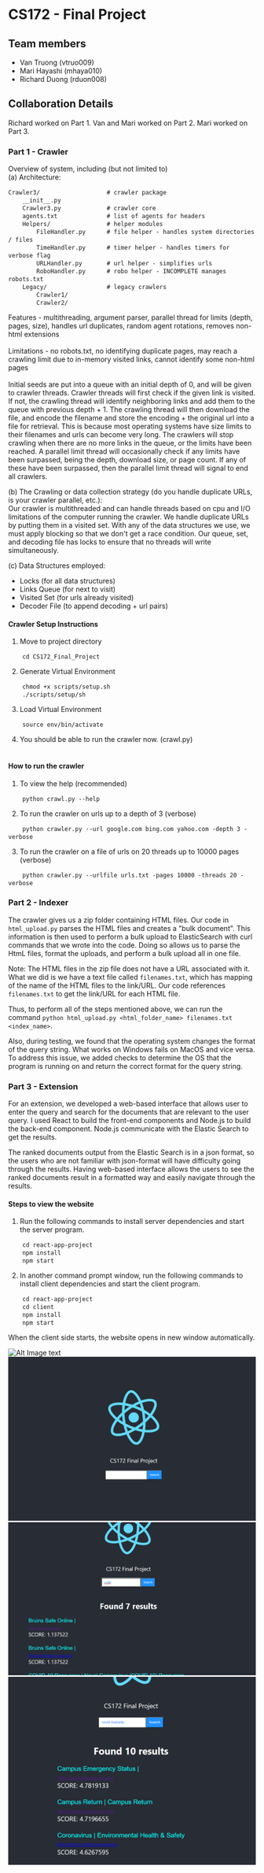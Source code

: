 # CS172 - Final Project

## Team members
- Van Truong (vtruo009)
- Mari Hayashi (mhaya010)
- Richard Duong (rduon008)

## Collaboration Details
Richard worked on Part 1.
Van and Mari worked on Part 2.
Mari worked on Part 3.

### Part 1 - Crawler
Overview of system, including (but not limited to)<br>
(a) Architecture:
```
Crawler3/                   # crawler package
    __init__.py
    Crawler3.py             # crawler core
    agents.txt              # list of agents for headers
    Helpers/                # helper modules
        FileHandler.py      # file helper - handles system directories / files
        TimeHandler.py      # timer helper - handles timers for verbose flag
        URLHandler.py       # url helper - simplifies urls
        RoboHandler.py      # robo helper - INCOMPLETE manages robots.txt
    Legacy/                 # legacy crawlers
        Crawler1/
        Crawler2/
```

Features - multithreading, argument parser, parallel thread for limits (depth, pages, size), handles url duplicates, random agent rotations, removes non-html extensions<br><br>
Limitations - no robots.txt, no identifying duplicate pages, may reach a crawling limit due to in-memory visited links, cannot identify some non-html pages<br><br>
Initial seeds are put into a queue with an initial depth of 0, and will be given to crawler threads. Crawler threads will first check if the given link is visited. If not, the crawling thread will identify neighboring links and add them to the queue with previous depth + 1. The crawling thread will then download the file, and encode the filename and store the encoding + the original url into a file for retrieval. This is because most operating systems have size limits to their filenames and urls can become very long. The crawlers will stop crawling when there are no more links in the queue, or the limits have been reached. A parallel limit thread will occasionally check if any limits have been surpassed, being the depth, download size, or page count. If any of these have been surpassed, then the parallel limit thread will signal to end all crawlers.<br>

(b) The Crawling or data collection strategy (do you handle duplicate URLs, is your crawler parallel, etc.):<br>
Our crawler is multithreaded and can handle threads based on cpu and I/O limitations of the computer running the crawler. We handle duplicate URLs by putting them in a visited set. With any of the data structures we use, we must apply blocking so that we don't get a race condition. Our queue, set, and decoding file has locks to ensure that no threads will write simultaneously.

(c) Data Structures employed:
- Locks (for all data structures)
- Links Queue (for next to visit)
- Visited Set (for urls already visited)
- Decoder File (to append decoding + url pairs)

#### Crawler Setup Instructions

1. Move to project directory
```
    cd CS172_Final_Project
```

2. Generate Virtual Environment
```
    chmod +x scripts/setup.sh
    ./scripts/setup/sh
```

3. Load Virtual Environment
```
    source env/bin/activate
```

4. You should be able to run the crawler now. (crawl.py)
<br><br>



#### How to run the crawler

1. To view the help (recommended)
```
    python crawl.py --help
```

2. To run the crawler on urls up to a depth of 3 (verbose)
```
    python crawler.py --url google.com bing.com yahoo.com -depth 3 -verbose
```

3. To run the crawler on a file of urls on 20 threads up to 10000 pages (verbose)
```
    python crawler.py --urlfile urls.txt -pages 10000 -threads 20 -verbose
```




### Part 2 - Indexer
The crawler gives us a zip folder containing HTML files. Our code in ```html_upload.py``` parses the HTML files and creates a "bulk document". This information is then used to perform a bulk upload to ElasticSearch with curl commands that we wrote into the code. Doing so allows us to parse the HtmL files, format the uploads, and perform a bulk upload all in one file.

Note: The HTML files in the zip file does not have a URL associated with it. What we did is we have a text file called ```filenames.txt```, which has mapping of the name of the HTML files to the link/URL. Our code references ```filenames.txt``` to get the link/URL for each HTML file.

Thus, to perform all of the steps mentioned above, we can run the command ```python html_upload.py <html_folder_name> filenames.txt <index_name>```.

Also, during testing, we found that the operating system changes the format of the query string. What works on Windows fails on MacOS and vice versa. To address this issue, we added checks to determine the OS that the program is running on and return the correct format for the query string.

### Part 3 - Extension
For an extension, we developed a web-based interface that allows user to enter the query and search for the documents that are relevant to the user query. I used React  to build the front-end components and Node.js to build the back-end component. Node.js communicate with the Elastic Search to get the results.

The ranked documents output from the Elastic Search is in a json format, so the users who are not familiar with json-format will have difficulty going through the results. Having web-based interface allows the users to see the ranked documents result in a formatted way and easily navigate through the results.

#### Steps to view  the website

1. Run the following commands to install server dependencies and start the server program.
```
    cd react-app-project
    npm install
    npm start
```

2. In another command prompt window, run the following commands to install client dependencies and start the client program.

```
    cd react-app-project
    cd client
    npm install
    npm start
```
When the client side starts, the website opens in new window automatically.

![Alt Image text](/images/1.gif)
![Alt Image text](/images/1.png?raw=true)
![Alt Image text](/images/2.png?raw=true)
![Alt Image text](/images/3.png?raw=true)
